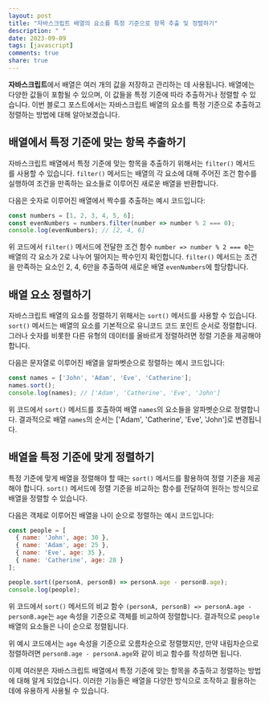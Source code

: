 ```yaml
---
layout: post
title: "자바스크립트 배열의 요소를 특정 기준으로 항목 추출 및 정렬하기"
description: " "
date: 2023-09-09
tags: [javascript]
comments: true
share: true
---
```


**자바스크립트**에서 배열은 여러 개의 값을 저장하고 관리하는 데 사용됩니다. 배열에는 다양한 값들이 포함될 수 있으며, 이 값들을 특정 기준에 따라 추출하거나 정렬할 수 있습니다. 이번 블로그 포스트에서는 자바스크립트 배열의 요소를 특정 기준으로 추출하고 정렬하는 방법에 대해 알아보겠습니다.

## 배열에서 특정 기준에 맞는 항목 추출하기

자바스크립트 배열에서 특정 기준에 맞는 항목을 추출하기 위해서는 `filter()` 메서드를 사용할 수 있습니다. `filter()` 메서드는 배열의 각 요소에 대해 주어진 조건 함수를 실행하여 조건을 만족하는 요소들로 이루어진 새로운 배열을 반환합니다.

다음은 숫자로 이루어진 배열에서 짝수를 추출하는 예시 코드입니다:

```javascript
const numbers = [1, 2, 3, 4, 5, 6];
const evenNumbers = numbers.filter(number => number % 2 === 0);
console.log(evenNumbers); // [2, 4, 6]
```

위 코드에서 `filter()` 메서드에 전달한 조건 함수 `number => number % 2 === 0`는 배열의 각 요소가 2로 나누어 떨어지는 짝수인지 확인합니다. `filter()` 메서드는 조건을 만족하는 요소인 2, 4, 6만을 추출하여 새로운 배열 `evenNumbers`에 할당합니다.

## 배열 요소 정렬하기

자바스크립트 배열의 요소를 정렬하기 위해서는 `sort()` 메서드를 사용할 수 있습니다. `sort()` 메서드는 배열의 요소를 기본적으로 유니코드 코드 포인트 순서로 정렬합니다. 그러나 숫자를 비롯한 다른 유형의 데이터를 올바르게 정렬하려면 정렬 기준을 제공해야 합니다.

다음은 문자열로 이루어진 배열을 알파벳순으로 정렬하는 예시 코드입니다:

```javascript
const names = ['John', 'Adam', 'Eve', 'Catherine'];
names.sort();
console.log(names); // ['Adam', 'Catherine', 'Eve', 'John']
```

위 코드에서 `sort()` 메서드를 호출하여 배열 `names`의 요소들을 알파벳순으로 정렬합니다. 결과적으로 배열 `names`의 순서는 ['Adam', 'Catherine', 'Eve', 'John']로 변경됩니다.

## 배열을 특정 기준에 맞게 정렬하기

특정 기준에 맞게 배열을 정렬해야 할 때는 `sort()` 메서드를 활용하여 정렬 기준을 제공해야 합니다. `sort()` 메서드에 정렬 기준을 비교하는 함수를 전달하여 원하는 방식으로 배열을 정렬할 수 있습니다.

다음은 객체로 이루어진 배열을 나이 순으로 정렬하는 예시 코드입니다:

```javascript
const people = [
  { name: 'John', age: 30 },
  { name: 'Adam', age: 25 },
  { name: 'Eve', age: 35 },
  { name: 'Catherine', age: 28 }
];

people.sort((personA, personB) => personA.age - personB.age);
console.log(people);
```

위 코드에서 `sort()` 메서드의 비교 함수 `(personA, personB) => personA.age - personB.age`는 `age` 속성을 기준으로 객체를 비교하여 정렬합니다. 결과적으로 `people` 배열의 요소들은 나이 순으로 정렬됩니다.

위 예시 코드에서는 `age` 속성을 기준으로 오름차순으로 정렬했지만, 만약 내림차순으로 정렬하려면 `personB.age - personA.age`와 같이 비교 함수를 작성하면 됩니다.

이제 여러분은 자바스크립트 배열에서 특정 기준에 맞는 항목을 추출하고 정렬하는 방법에 대해 알게 되었습니다. 이러한 기능들은 배열을 다양한 방식으로 조작하고 활용하는 데에 유용하게 사용될 수 있습니다.